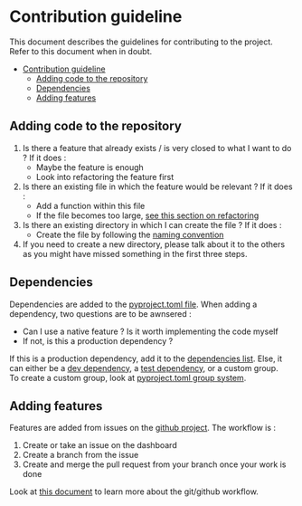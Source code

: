 # Contribution guideline

This document describes the guidelines for contributing to the project. Refer to this document when in doubt.

- [Contribution guideline](#contribution-guideline)
  - [Adding code to the repository](#adding-code-to-the-repository)
  - [Dependencies](#dependencies)
  - [Adding features](#adding-features)

## Adding code to the repository

1. Is there a feature that already exists / is very closed to what I want to do ? If it does :
   - Maybe the feature is enough
   - Look into refactoring the feature first
2. Is there an existing file in which the feature would be relevant ? If it does :
   - Add a function within this file
   - If the file becomes too large, [see this section on refactoring](/documentation/project_refactoring.md#how-to-refactor) 
3. Is there an existing directory in which I can create the file ? If it does :
   - Create the file by following the [naming convention](/documentation/best_practices.md#modules)
4. If you need to create a new directory, please talk about it to the others as you might have missed something in the first three steps.

## Dependencies

Dependencies are added to the [pyproject.toml file](/pyproject.toml). When adding a dependency, two questions are to be awnsered :
- Can I use a native feature ? Is it worth implementing the code myself
- If not, is this a production dependency ?

If this is a production dependency, add it to the [dependencies list](/pyproject.toml#L22). Else, it can either be a [dev dependency](/pyproject.toml#L29), a [test dependency](/pyproject.toml#L33), or a custom group.  
To create a custom group, look at [pyproject.toml group system](https://packaging.python.org/en/latest/specifications/dependency-groups/).

## Adding features

Features are added from issues on the [github project](https://github.com/users/Anatole-DC/projects/14). The workflow is :
1. Create or take an issue on the dashboard
2. Create a branch from the issue
3. Create and merge the pull request from your branch once your work is done

Look at [this document](/documentation/git_github_workflow.md) to learn more about the git/github workflow.
